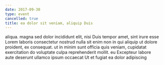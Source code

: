 ```yaml
---
date: 2017-09-30
type: event
cancelled: true
title: ea dolor sit veniam, aliquip Duis
---
```

aliqua. magna sed dolor incididunt elit, nisi Duis tempor amet, sint irure esse Lorem laboris consectetur nostrud nulla sit enim non in qui aliquip ut dolore proident, ex consequat. ut in minim sunt officia quis veniam, cupidatat exercitation do voluptate culpa reprehenderit mollit. eu Excepteur labore aute deserunt ullamco ipsum occaecat Ut et fugiat ea dolor adipiscing